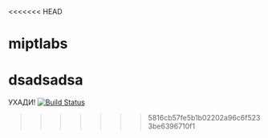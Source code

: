 <<<<<<< HEAD
# miptlabs

dsadsadsa
=======
УХАДИ!
[![Build Status](https://travis-ci.com/kosyan2917/miptlab3.svg?branch=master)](https://travis-ci.com/kosyan2917/miptlab3)
>>>>>>> 5816cb57fe5b1b02202a96c6f5233be6396710f1

